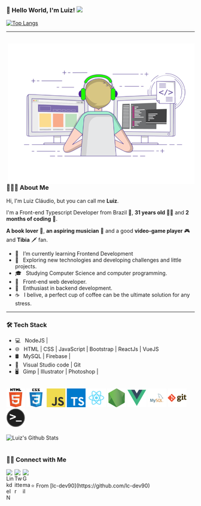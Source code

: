 ### 👋 Hello World, I'm Luiz!  <img src="https://github.com/TheDudeThatCode/TheDudeThatCode/blob/master/Assets/Earth.gif" width="24px">
[![Top Langs](https://github-readme-stats.vercel.app/api/top-langs/?username=lc-dev90&layout=compact)](https://github.com/anuraghazra/github-readme-stats)
<hr>
</br>
<img align="right" alt="GIF" src="https://raw.githubusercontent.com/devSouvik/devSouvik/master/gif3.gif" width="500"/>

<h3> 👨🏻‍💻 About Me </h3>

Hi, I'm Luiz Cláudio, but you can call me **Luiz**. 

I'm a Front-end Typescript Developer from Brazil 💚, **31 years old** 👶🏻 and **2 months of coding** 🧐. 

**A book lover** 📕, **an aspiring musician** 🎸 and a good **video-game player** 🎮 and **Tibia** 🗡 fan. 

- 🔭 &nbsp; I’m currently learning Frontend Development
- 🤔 &nbsp; Exploring new technologies and developing challenges and little projects.
- 🎓 &nbsp; Studying Computer Science and computer programming.
- 💼 &nbsp; Front-end web developer.
- 🌱 &nbsp; Enthusiast in backend development.
- ☕ &nbsp; I belive, a perfect cup of coffee can be the ultimate solution for any stress. 
<hr>
<h3>🛠 Tech Stack</h3>

- 💻 &nbsp; NodeJS |  
- 🌐 &nbsp; HTML | CSS | JavaScript | Bootstrap | ReactJs | VueJS
- 🛢 &nbsp; MySQL | Firebase | 
- 🔧 &nbsp;  Visual Studio code  | Git
- 🖥 &nbsp; Gimp | Illustrator | Photoshop | 


<br>
<code><img height="50" src="https://raw.githubusercontent.com/github/explore/80688e429a7d4ef2fca1e82350fe8e3517d3494d/topics/html/html.png"></code>
<code><img height="50" src="https://raw.githubusercontent.com/github/explore/80688e429a7d4ef2fca1e82350fe8e3517d3494d/topics/css/css.png"></code>
<code><img height="50" src="https://raw.githubusercontent.com/github/explore/80688e429a7d4ef2fca1e82350fe8e3517d3494d/topics/javascript/javascript.png"></code>
<code><img height="50" src="https://raw.githubusercontent.com/github/explore/80688e429a7d4ef2fca1e82350fe8e3517d3494d/topics/typescript/typescript.png"></code>
<code><img height="50" src="https://raw.githubusercontent.com/github/explore/80688e429a7d4ef2fca1e82350fe8e3517d3494d/topics/react/react.png"></code>
<code><img height="50" src="https://raw.githubusercontent.com/github/explore/80688e429a7d4ef2fca1e82350fe8e3517d3494d/topics/nodejs/nodejs.png"></code>
<code><img height="50" src="https://raw.githubusercontent.com/github/explore/80688e429a7d4ef2fca1e82350fe8e3517d3494d/topics/vue/vue.png"></code>
<code><img height="50" src="https://raw.githubusercontent.com/github/explore/80688e429a7d4ef2fca1e82350fe8e3517d3494d/topics/mysql/mysql.png"></code>
<code><img height="50" src="https://raw.githubusercontent.com/github/explore/80688e429a7d4ef2fca1e82350fe8e3517d3494d/topics/git/git.png"></code>
<code><img height="50" src="https://raw.githubusercontent.com/github/explore/80688e429a7d4ef2fca1e82350fe8e3517d3494d/topics/terminal/terminal.png"></code>
<br>
<br>

<img align="left" src="https://github-readme-stats.vercel.app/api?username=lc-dev90&include_all_commits=true&count_private=true&show_icons=true&line_height=20&title_color=7A7ADB&icon_color=2234AE&text_color=D3D3D3&bg_color=0,000000,130F40" alt="Luiz's Github Stats">
<br>

<br>
<h3> 🤝🏻 Connect with Me </h3>

<a target="_blank" href="https://www.linkedin.com/in/luiz-danella-271226213/">
  <img align="left" alt="LinkdeIN" width="22px" src="https://cdn.jsdelivr.net/npm/simple-icons@v3/icons/linkedin.svg" />
</a>
<a target="_blank" href="https://twitter.com/luizCLopes90">
  <img align="left" alt="Twitter" width="22px" src="https://cdn.jsdelivr.net/npm/simple-icons@v3/icons/twitter.svg" />
</a>
<a target="_blank" href="mailto:lc.danella.dev@gmail.com">
  <img align="left" alt="Gmail" width="22px" src="https://cdn.jsdelivr.net/npm/simple-icons@v3/icons/gmail.svg" />
</a>

</br>

</br>
⭐️ From [lc-dev90](https://github.com/lc-dev90)
